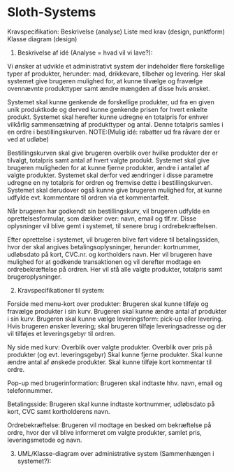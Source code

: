 # Sloth-Systems
Kravspecifikation: 
Beskrivelse (analyse)
Liste med krav (design, punktform)
Klasse diagram (design)

1. Beskrivelse af idé (Analyse = hvad vil vi lave?):

Vi ønsker at udvikle et administrativt system der indeholder flere forskellige typer af produkter, herunder: mad, drikkevare, tilbehør og levering. Her skal systemet give brugeren mulighed for, at kunne tilvælge og fravælge ovennævnte produkttyper samt ændre mængden af disse hvis ønsket.

Systemet skal kunne genkende de forskellige produkter, ud fra en given unik produktkode og derved kunne genkende prisen for hvert enkelte produkt. Systemet skal herefter kunne udregne en totalpris for enhver vilkårlig sammensætning af produkttyper og antal. Denne totalpris samles i en ordre i bestillingskurven.  NOTE:(Mulig idé: rabatter ud fra råvare der er ved at udløbe)

Bestillingskurven skal give brugeren overblik over hvilke produkter der er tilvalgt, totalpris samt antal af hvert valgte produkt. Systemet skal give brugeren muligheden for at kunne fjerne produkter, ændre i antallet af valgte produkter. Systemet skal derfor ved ændringer i disse parametre udregne en ny totalpris for ordren og fremvise dette i bestillingskurven. Systemet skal derudover også kunne give brugeren mulighed for, at kunne udfylde evt. kommentare til ordren via et kommentarfelt.

Når brugeren har godkendt sin bestillingskurv, vil brugeren udfylde en oprettelsesformular,  som dækker over: navn, email og tlf.nr. Disse oplysninger vil blive gemt i systemet, til senere brug i ordrebekræftelsen.

Efter oprettelse i systemet, vil brugeren blive ført videre til betalingssiden, hvor der skal angives betalingsoplysninger, herunder: kortnummer, udløbsdato på kort, CVC.nr. og kortholders navn. Her vil brugeren have mulighed for at godkende transaktionen og vil derefter modtage en ordrebekræftelse på ordren. Her vil stå alle valgte produkter, totalpris samt brugeroplysninger.


2. Kravspecifikationer til system:

Forside med menu-kort over produkter:
Brugeren skal kunne tilføje og fravælge produkter i sin kurv.
Brugeren skal kunne ændre antal af produkter i sin kurv.
Brugeren skal kunne vælge leveringsform: pick-up eller levering.
Hvis brugeren ønsker levering; skal brugeren tilføje leveringsadresse og der vil tilføjes et leveringsgebyr til ordren.

Ny side med kurv:
Overblik over valgte produkter.
Overblik over pris på produkter (og evt. leveringsgebyr)
Skal kunne fjerne produkter.
Skal kunne ændre antal af ønskede produkter.
Skal kunne tilføje kort kommentar til ordre.

Pop-up med brugerinformation:
 Brugeren skal indtaste hhv. navn, email og telefonnummer.

Betalingsside:
Brugeren skal kunne indtaste kortnummer, udløbsdato på kort, CVC samt kortholderens navn.

Ordrebekræftelse:
Brugeren vil modtage en besked om bekræftelse på ordre, hvor der vil blive informeret om valgte produkter, samlet pris, leveringsmetode og navn.


3. UML/Klasse-diagram over administrative system (Sammenhængen i systemet?):

